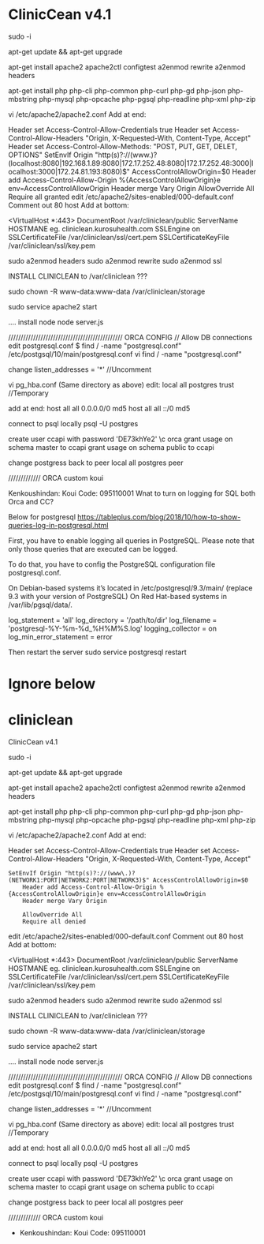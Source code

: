 # ClinicCean v4.1

sudo -i

apt-get update && apt-get upgrade

apt-get install apache2 apache2ctl configtest a2enmod rewrite a2enmod headers

apt-get install php php-cli php-common php-curl php-gd php-json php-mbstring php-mysql php-opcache php-pgsql php-readline php-xml php-zip

vi /etc/apache2/apache2.conf Add at end:

Header set Access-Control-Allow-Credentials true Header set Access-Control-Allow-Headers "Origin, X-Requested-With, Content-Type, Accept" Header set Access-Control-Allow-Methods: "POST, PUT, GET, DELET, OPTIONS" SetEnvIf Origin "http(s)?://(www\.)?(localhost:8080|192.168.1.89:8080|172.17.252.48:8080|172.17.252.48:3000|localhost:3000|172.24.81.193:8080)$" AccessControlAllowOrigin=$0 Header add Access-Control-Allow-Origin %{AccessControlAllowOrigin}e env=AccessControlAllowOrigin Header merge Vary Origin
    AllowOverride All
    Require all granted
edit /etc/apache2/sites-enabled/000-default.conf Comment out 80 host Add at bottom:

<VirtualHost *:443> DocumentRoot /var/cliniclean/public ServerName HOSTMANE eg. cliniclean.kurosuhealth.com SSLEngine on SSLCertificateFile /var/cliniclean/ssl/cert.pem SSLCertificateKeyFile /var/cliniclean/ssl/key.pem

sudo a2enmod headers sudo a2enmod rewrite sudo a2enmod ssl

INSTALL CLINICLEAN to /var/cliniclean ???

sudo chown -R www-data:www-data /var/cliniclean/storage

sudo service apache2 start

.... install node node server.js

////////////////////////////////////////////// ORCA CONFIG // Allow DB connections edit postgresql.conf $ find / -name "postgresql.conf" /etc/postgsql/10/main/postgresql.conf vi find / -name "postgresql.conf"

change listen_addresses = '*' //Uncomment

vi pg_hba.conf (Same directory as above) edit: local all postgres trust //Temporary

add at end: host all all 0.0.0.0/0 md5 host all all ::/0 md5

connect to psql locally psql -U postgres

create user ccapi with password 'DE73khYe2' \c orca grant usage on schema master to ccapi grant usage on schema public to ccapi

change postgress back to peer local all postgres peer

///////////// ORCA custom koui

Kenkoushindan: Koui Code: 095110001
Wnat to turn on logging for SQL both Orca and CC?

Below for postgresql https://tableplus.com/blog/2018/10/how-to-show-queries-log-in-postgresql.html

First, you have to enable logging all queries in PostgreSQL.
Please note that only those queries that are executed can be logged.

To do that, you have to config the PostgreSQL configuration file postgresql.conf.

On Debian-based systems it’s located in /etc/postgresql/9.3/main/ (replace 9.3 with your version of PostgreSQL) On Red Hat-based systems in /var/lib/pgsql/data/.

log_statement = 'all' log_directory = '/path/to/dir' log_filename = 'postgresql-%Y-%m-%d_%H%M%S.log' logging_collector = on log_min_error_statement = error

Then restart the server sudo service postgresql restart

# Ignore below

# cliniclean
 ClinicCean v4.1

sudo -i

apt-get update && apt-get upgrade

apt-get install apache2
apache2ctl configtest
a2enmod rewrite
a2enmod headers

apt-get install php php-cli php-common php-curl php-gd php-json php-mbstring php-mysql php-opcache php-pgsql php-readline php-xml php-zip

vi /etc/apache2/apache2.conf
Add at end:

<Directory />
    	Header set Access-Control-Allow-Credentials true
    	Header set Access-Control-Allow-Headers "Origin, X-Requested-With, Content-Type, Accept"

	SetEnvIf Origin "http(s)?://(www\.)?(NETWORK1:PORT|NETWORK2:PORT|NETWORK3)$" AccessControlAllowOrigin=$0
        Header add Access-Control-Allow-Origin %{AccessControlAllowOrigin}e env=AccessControlAllowOrigin
        Header merge Vary Origin

    	AllowOverride All
    	Require all denied
</Directory>

edit /etc/apache2/sites-enabled/000-default.conf
Comment out 80 host
Add at bottom:

<VirtualHost *:443>
    DocumentRoot /var/cliniclean/public
    ServerName HOSTMANE eg. cliniclean.kurosuhealth.com
    SSLEngine on
    SSLCertificateFile	/var/cliniclean/ssl/cert.pem
    SSLCertificateKeyFile /var/cliniclean/ssl/key.pem
</VirtualHost> 


sudo a2enmod headers
sudo a2enmod rewrite
sudo a2enmod ssl

INSTALL CLINICLEAN to /var/cliniclean ???

sudo chown -R www-data:www-data /var/cliniclean/storage

sudo service apache2 start

.... install node
node server.js


//////////////////////////////////////////////
ORCA CONFIG
// Allow DB connections
edit postgresql.conf
$ find / -name "postgresql.conf"
/etc/postgsql/10/main/postgresql.conf
vi find / -name "postgresql.conf"

change listen_addresses = '*' //Uncomment

vi pg_hba.conf (Same directory as above)
edit:
local  all      postgres          trust //Temporary

add at end:
host    all             all              0.0.0.0/0                       md5
host    all             all              ::/0                            md5

connect to psql locally
psql -U postgres

create user ccapi with password 'DE73khYe2'
\c orca
grant usage on schema master to ccapi
grant usage on schema public to ccapi

change postgress back to peer
local  all      postgres          peer

/////////////
ORCA custom koui

- Kenkoushindan: Koui Code: 095110001
